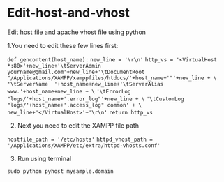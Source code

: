 # Edit-host-and-vhost
Edit host file and apache vhost file using python

1.You need to edit these few lines first:

`def gencontent(host_name):`
    `new_line = '\r\n'`
    `http_vs = '<VirtualHost *:80>'+new_line+'\tServerAdmin yourname@gmail.com'+new_line+'\tDocumentRoot "/Applications/XAMPP/xamppfiles/htdocs/'+host_name+'"'+new_line + \`
        `'\tServerName  '+host_name+new_line+'\tServerAlias www.'+host_name+new_line + \`
        `'\tErrorLog "logs/'+host_name+'.error_log"'+new_line + \`
        `'\tCustomLog "logs/'+host_name+'.access_log" common' + \`
    `new_line+'</VirtualHost>'+'\r\n'`
    `return http_vs`

2. Next you need to edit the XAMPP file path

`hostfile_path = '/etc/hosts'`
`httpd_vhost_path = '/Applications/XAMPP/etc/extra/httpd-vhosts.conf'`

3. Run using terminal

`sudo python pyhost mysample.domain` 

    
